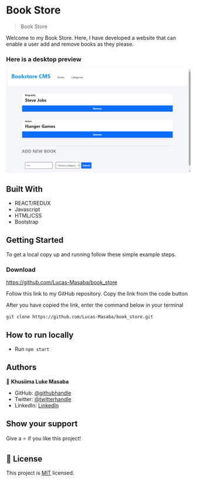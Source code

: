# Book Store

> Book Store


Welcome to my Book Store. Here, I have developed a website that can enable a user add and remove books as they please. 

### Here is a desktop preview
![screenshot](/screenshot.png)

## Built With

- REACT/REDUX
- Javascript
- HTML/CSS
- Bootstrap
## Getting Started


To get a local copy up and running follow these simple example steps.

### Download 
https://github.com/Lucas-Masaba/book_store
 
Follow this link to my GitHub repository. Copy the link from the code button
 
After you have copied the link, enter the command below in your terminal
 
`git clone https://github.com/Lucas-Masaba/book_store.git`

## How to run locally

- Run `npm start` 


## Authors

👤 **Khusiima Luke Masaba**

- GitHub: [@githubhandle](https://github.com/Lucas-Masaba)
- Twitter: [@twitterhandle](https://twitter.com/MasabaLuke)
- LinkedIn: [LinkedIn](https://linkedin.com/in/khusiima-luke-masaba-59060a121)



## Show your support

Give a ⭐️ if you like this project! 

## 📝 License

This project is [MIT](./MIT.md) licensed.
